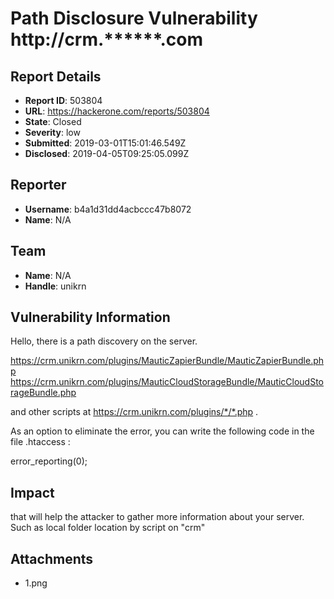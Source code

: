 # Path Disclosure Vulnerability http://crm.******.com

## Report Details
- **Report ID**: 503804
- **URL**: https://hackerone.com/reports/503804
- **State**: Closed
- **Severity**: low
- **Submitted**: 2019-03-01T15:01:46.549Z
- **Disclosed**: 2019-04-05T09:25:05.099Z

## Reporter
- **Username**: b4a1d31dd4acbccc47b8072
- **Name**: N/A

## Team
- **Name**: N/A
- **Handle**: unikrn

## Vulnerability Information
Hello, there is a path discovery on the server.

https://crm.unikrn.com/plugins/MauticZapierBundle/MauticZapierBundle.php
https://crm.unikrn.com/plugins/MauticCloudStorageBundle/MauticCloudStorageBundle.php

and other scripts at https://crm.unikrn.com/plugins/*/*.php . 

As an option to eliminate the error, you can write the following code in the file .htaccess :

 error_reporting(0);

## Impact

that will help the attacker to gather more information about your server. Such as local folder location by script on "crm"

## Attachments
- 1.png
